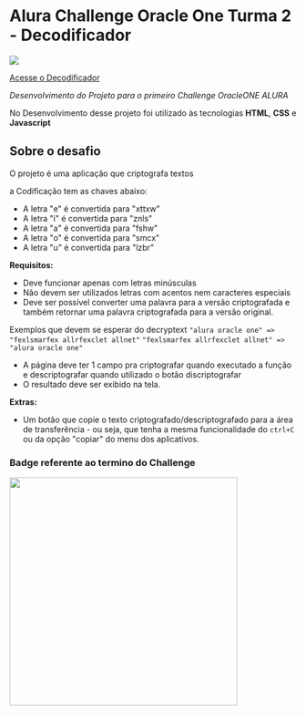 

# Alura Challenge Oracle One Turma 2 - Decodificador

<div> <img src="https://c.tenor.com/2uyENRmiUt0AAAAC/coding.gif"/></div>

[Acesse o Decodificador](https://nplusmbr.github.io/decryptext/text-decode-alura-main/)

_Desenvolvimento do Projeto para o primeiro Challenge OracleONE ALURA_

No Desenvolvimento desse projeto foi utilizado às tecnologias **HTML**, **CSS** e **Javascript**

## Sobre o desafio

O projeto é uma aplicação que criptografa textos

a Codificação tem as chaves abaixo:
- A letra "e" é convertida para "xttxw"
- A letra "i" é convertida para "znls"
- A letra "a" é convertida para "fshw"
- A letra "o" é convertida para "smcx"
- A letra "u" é convertida para "lzbr"

**Requisitos:**
- Deve funcionar apenas com letras minúsculas
- Não devem ser utilizados letras com acentos nem caracteres especiais
- Deve ser possível converter uma palavra para a versão criptografada e também retornar uma palavra criptografada para a versão original. 

Exemplos que devem se esperar do decryptext
`"alura oracle one" => "fexlsmarfex allrfexclet allnet"`
`"fexlsmarfex allrfexclet allnet" => "alura oracle one"`

- A página deve ter 1 campo pra criptografar quando executado a função e descriptografar quando utilizado o botão discriptografar 
- O resultado deve ser exibido na tela.

**Extras:**
- Um botão que copie o texto criptografado/descriptografado para a área de transferência - ou seja, que tenha a mesma funcionalidade do `ctrl+C` ou da opção "copiar" do menu dos aplicativos.

### Badge referente ao termino do Challenge


<div> <img src="https://user-images.githubusercontent.com/51368071/166089412-8c28ae16-fed7-4b30-b38f-5b8562f0eee8.png" width="400"/></div>





